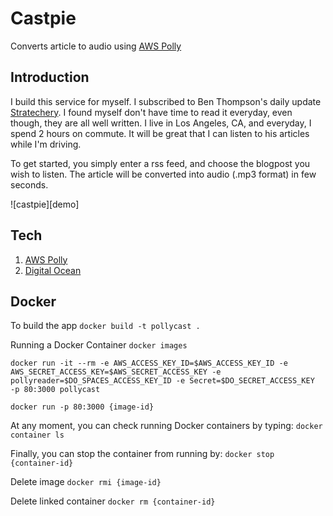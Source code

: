 # Castpie
Converts article to audio using [AWS Polly](https://aws.amazon.com/polly/)

## Introduction
I build this service for myself.  I subscribed to Ben Thompson's daily update [Stratechery](https://stratechery.com/).  I found myself don't have time to read it everyday, even though, they are all well written.  I live in Los Angeles, CA, and everyday, I spend 2 hours on commute.  It will be great that I can listen to his articles while I'm driving.

To get started, you simply enter a rss feed, and choose the blogpost you wish to listen.  The article will be converted into audio (.mp3 format) in few seconds.

![castpie][demo]


## Tech
1. [AWS Polly](https://aws.amazon.com/polly/)
2. [Digital Ocean](https://www.digitalocean.com/)

## Docker
To build the app
`docker build -t pollycast .`

Running a Docker Container
`docker images`

`docker run -it --rm -e AWS_ACCESS_KEY_ID=$AWS_ACCESS_KEY_ID -e AWS_SECRET_ACCESS_KEY=$AWS_SECRET_ACCESS_KEY -e pollyreader=$DO_SPACES_ACCESS_KEY_ID -e Secret=$DO_SECRET_ACCESS_KEY  -p 80:3000 pollycast`

`docker run -p 80:3000 {image-id}`

At any moment, you can check running Docker containers by typing:
`docker container ls`

Finally, you can stop the container from running by:
`docker stop {container-id}`

Delete image
`docker rmi {image-id}`

Delete linked container
`docker rm {container-id}`

[logo]: https://pollyaudio.sfo2.digitaloceanspaces.com/assets/assets/castpie.gif